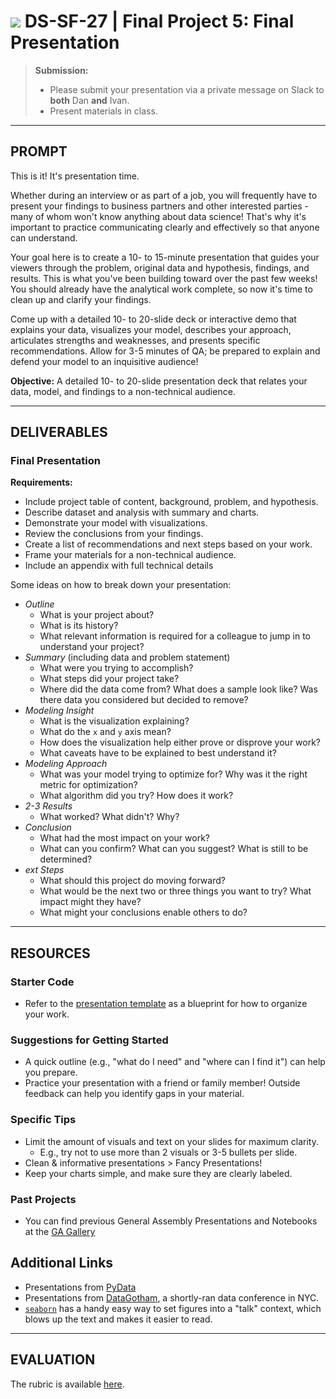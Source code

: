 # ![](https://ga-dash.s3.amazonaws.com/production/assets/logo-9f88ae6c9c3871690e33280fcf557f33.png) DS-SF-27 | Final Project 5: Final Presentation

> **Submission:**
>
> - Please submit your presentation via a private message on Slack to **both** Dan **and** Ivan.
> - Present materials in class.

---

## PROMPT

This is it!  It's presentation time.

Whether during an interview or as part of a job, you will frequently have to present your findings to business partners and other interested parties - many of whom won't know anything about data science!  That's why it's important to practice communicating clearly and effectively so that anyone can understand.

Your goal here is to create a 10- to 15-minute presentation that guides your viewers through the problem, original data and hypothesis, findings, and results.  This is what you've been building toward over the past few weeks!  You should already have the analytical work complete, so now it's time to clean up and clarify your findings.

Come up with a detailed 10- to 20-slide deck or interactive demo that explains your data, visualizes your model, describes your approach, articulates strengths and weaknesses, and presents specific recommendations.  Allow for 3-5 minutes of QA; be prepared to explain and defend your model to an inquisitive audience!

**Objective:** A detailed 10- to 20-slide presentation deck that relates your data, model, and findings to a non-technical audience.

---

## DELIVERABLES

### Final Presentation

**Requirements:**

- Include project table of content, background, problem, and hypothesis.
- Describe dataset and analysis with summary and charts.
- Demonstrate your model with visualizations.
- Review the conclusions from your findings.
- Create a list of recommendations and next steps based on your work.
- Frame your materials for a non-technical audience.
- Include an appendix with full technical details

Some ideas on how to break down your presentation:

- *Outline* 
  - What is your project about?
  - What is its history?
  - What relevant information is required for a colleague to jump in to understand your project?
- *Summary*  (including data and problem statement)
  - What were you trying to accomplish?
  - What steps did your project take?
  - Where did the data come from?  What does a sample look like?  Was there data you considered but decided to remove?
- *Modeling Insight* 
  - What is the visualization explaining?
  - What do the `x` and `y` axis mean?
  - How does the visualization help either prove or disprove your work?
  - What caveats have to be explained to best understand it?
- *Modeling Approach* 
  - What was your model trying to optimize for?  Why was it the right metric for optimization?
  - What algorithm did you try?  How does it work?
- *2-3 Results* 
  - What worked?  What didn't?  Why?
- *Conclusion* 
  - What had the most impact on your work?
  - What can you confirm?  What can you suggest?  What is still to be determined?
- *ext Steps* 
  - What should this project do moving forward?
  - What would be the next two or three things you want to try?  What impact might they have?
  - What might your conclusions enable others to do?

---

## RESOURCES

### Starter Code

- Refer to the [presentation template](../2/template.md) as a blueprint for how to organize your work.

### Suggestions for Getting Started

- A quick outline (e.g., "what do I need" and "where can I find it") can help you prepare.
- Practice your presentation with a friend or family member! Outside feedback can help you identify gaps in your material.

### Specific Tips

- Limit the amount of visuals and text on your slides for maximum clarity.
  - E.g., try not to use more than 2 visuals or 3-5 bullets per slide.
- Clean & informative presentations > Fancy Presentations!
- Keep your charts simple, and make sure they are clearly labeled.

### Past Projects

- You can find previous General Assembly Presentations and Notebooks at the [GA Gallery](https://gallery.generalassemb.ly/DS?metro=)

## Additional Links

- Presentations from [PyData](http://www.slideshare.net/PyData/presentations)
- Presentations from [DataGotham](https://www.youtube.com/user/DataGotham), a shortly-ran data conference in NYC.
- [`seaborn`](https://stanford.edu/~mwaskom/software/seaborn/tutorial/aesthetics.html#scaling-plot-elements-with-plotting-context-and-set-context) has a handy easy way to set figures into a "talk" context, which blows up the text and makes it easier to read.

---

## EVALUATION

The rubric is available [here](https://docs.google.com/spreadsheets/d/1uzIYXV-A5Zcy84L68ZQ7lQm6kJSz4Txkv4sDZ9dvJ0k/edit#gid=219294628).
